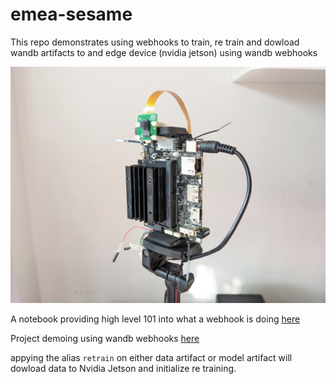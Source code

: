 # emea-sesame


This repo demonstrates using webhooks to train, re train and dowload wandb artifacts to and edge device (nvidia jetson) using wandb webhooks

![PXL_20230920_075839451.jpg](PXL_20230920_075839451.jpg)

A notebook providing high level 101 into what a webhook is doing  [here](https://colab.research.google.com/drive/1PdR7tzXbBp7HupE3pq633cHR7Qs-ub8x?usp=sharing)

Project demoing using wandb webhooks [here](https://wandb.ai/tiny-ml/quantized%20edge%20training)

appying the alias `retrain` on either data artifact or model artifact will dowload data to Nvidia Jetson and initialize re training.

